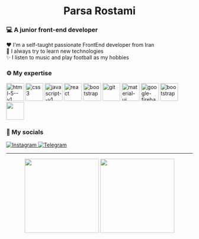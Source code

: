<h1 align="center">Parsa Rostami</h1>
<h3 align="left">💻  A junior front-end developer</h3>
<p>
    ❤   I'm a self-taught passionate FrontEnd developer from Iran <br/>
    🧰  I always try to learn new technologies<br/>
    ✨  I listen to music and play football as my hobbies
</p>


<h3 align="left">⚙  My expertise</h3>
<p align="left">
<img width="48" height="48" src="https://img.icons8.com/color/48/html-5--v1.png" alt="html-5--v1"/>
<img width="48" height="48" src="https://img.icons8.com/plasticine/48/css3.png" alt="css3"/>
<img width="48" height="48" src="https://img.icons8.com/color/48/javascript--v1.png" alt="javascript--v1"/>
<img width="48" height="48" src="https://img.icons8.com/officel/48/react.png" alt="react"/>
<img width="48" height="48" src="https://img.icons8.com/?size=100&id=jD-fJzVguBmw&format=png&color=000000" alt="bootstrap"/>
<img width="48" height="48" src="https://img.icons8.com/color/48/git.png" alt="git"/>
<img width="48" height="48" src="https://img.icons8.com/color/48/material-ui.png" alt="material-ui"/>
<img width="48" height="48" src="https://img.icons8.com/color/48/google-firebase-console.png" alt="google-firebase-console"/>
<img width="48" height="48" src="https://img.icons8.com/color/48/bootstrap.png" alt="bootstrap"/>
    <img  width="48px" height="48" src="https://img.icons8.com/?size=512&id=EPbEfEa7o8CB&format=png" />
<!--     https://img.icons8.com/?size=100&id=jD-fJzVguBmw&format=png&color=000000 -->
</p>


<h3 align="left">📱  My socials</h3>
<p align="left">
<a href="https://instagram.com/parsarostami18">
    <img alt="Instagram" src="https://img.icons8.com/fluency/48/instagram-new.png" />
</a>
<a href="https://t.me/papymankan">
    <img alt="Telegram" src="https://img.icons8.com/fluency/48/telegram-app.png" />
</a>
</p>
<hr/>

<p align="center">
    <img src="https://github-readme-stats.vercel.app/api/top-langs/?username=Papymankan&hide_progress=false&layout=donut&theme=dark" height="200px" />
    <img src="https://devtechnosys.com/insights/wp-content/uploads/2022/01/Hire-React-Native.gif" height="200px" />
</p>

